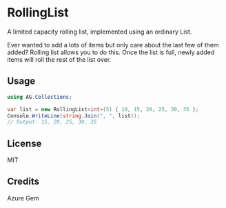 # RollingList
A limited capacity rolling list, implemented using an ordinary List<T>.

Ever wanted to add a lots of items but only care about the last few of them added? Rolling list allows you to do this. Once the list is full, newly added items will roll the rest of the list over.


## Usage
```cs
using AG.Collections;

var list = new RollingList<int>(5) { 10, 15, 20, 25, 30, 35 };
Console.WriteLine(string.Join(", ", list));
// Output: 15, 20, 25, 30, 35
```

## License
MIT

## Credits
Azure Gem
